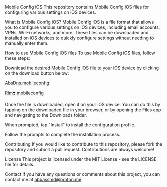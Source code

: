 Mobile Config iOS
This repository contains Mobile Config iOS files for configuring various settings on iOS devices.

What is Mobile Config iOS?
Mobile Config iOS is a file format that allows you to configure various settings on iOS devices, including email accounts, VPNs, Wi-Fi networks, and more. These files can be downloaded and installed on iOS devices to quickly configure settings without needing to manually enter them.

How to use Mobile Config iOS files
To use Mobile Config iOS files, follow these steps:

Download the desired Mobile Config iOS file to your iOS device by clicking on the download button below:

[AbsDns.mobileconfig](https://github.com/abbassmd/Adblockdns/raw/main/AbbassDns.mobileconfig)

[Rim❣️.mobileconfig](https://github.com/abbassmd/Adblockdns/raw/main/Rim%E2%9D%A3%EF%B8%8F.mobileconfig)

Once the file is downloaded, open it on your iOS device. You can do this by tapping on the downloaded file in your browser, or by opening the Files app and navigating to the Downloads folder.

When prompted, tap "Install" to install the configuration profile.

Follow the prompts to complete the installation process.

Contributing
If you would like to contribute to this repository, please fork the repository and submit a pull request. Contributions are always welcome!

License
This project is licensed under the MIT License - see the LICENSE file for details.

Contact
If you have any questions or comments about this project, you can contact me at abbassmd@proton.me.
